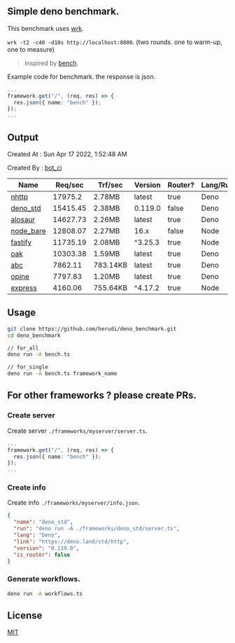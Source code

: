 ## Simple deno benchmark.
This benchmark uses [wrk](https://github.com/wg/wrk).

`wrk -t2 -c40 -d10s http://localhost:8000`. (two rounds. one to warm-up, one to measure)

> Inspired by [bench](https://github.com/denosaurs/bench).

Example code for benchmark. the response is json.
```ts
...
framework.get("/", (req, res) => {
  res.json({ name: "bench" });
});
...
```

## Output
Created At : Sun Apr 17 2022, 1:52:48 AM

Created By : [bot_ci](https://github.com/herudi/deno_benchmarks/commits?author=github-actions%5Bbot%5D)

|Name|Req/sec|Trf/sec|Version|Router?|Lang/Runtime|
|----|----|----|----|----|----|
|[nhttp](https://github.com/nhttp/nhttp)|17975.2|2.78MB|latest|true|Deno|
|[deno_std](https://deno.land/std/http)|15415.45|2.38MB|0.119.0|false|Deno|
|[alosaur](https://github.com/alosaur/alosaur)|14627.73|2.26MB|latest|true|Deno|
|[node_bare](https://nodejs.org)|12808.07|2.27MB|16.x|false|Node|
|[fastify](https://github.com/fastify/fastify)|11735.19|2.08MB|^3.25.3|true|Node|
|[oak](https://github.com/oakserver/oak)|10303.38|1.59MB|latest|true|Deno|
|[abc](https://deno.land/x/abc)|7862.11|783.14KB|latest|true|Deno|
|[opine](https://github.com/cmorten/opine)|7797.83|1.20MB|latest|true|Deno|
|[express](https://github.com/expressjs/express)|4160.06|755.64KB|^4.17.2|true|Node|


## Usage
```bash
git clone https://github.com/herudi/deno_benchmark.git
cd deno_benchmark

// for_all
deno run -A bench.ts

// for_single
deno run -A bench.ts framework_name
```
## For other frameworks ? please create PRs.
### Create server
Create server `./frameworks/myserver/server.ts`.
```ts
...
framework.get("/", (req, res) => {
  res.json({ name: "bench" });
});
...
```
### Create info
Create info `./frameworks/myserver/info.json`.
```json
{
  "name": "deno_std",
  "run": "deno run -A ./frameworks/deno_std/server.ts",
  "lang": "Deno",
  "link": "https://deno.land/std/http",
  "version": "0.119.0",
  "is_router": false
}
```
### Generate workflows.
```bash
deno run -A workflows.ts
```
## License

[MIT](LICENSE)

